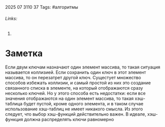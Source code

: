 2025 07 3110 37
Tags: #алгоритмы 
###### Links: 
1) 
# Заметка
Если двум ключам назначают один элемент массива, то  такая ситуация называется коллизией. Если сохранить один ключ в этот элемент массива, то он перезатрет другой ключ.
Сущестует множество способов избежать коллизии, и самый простой из них это создание связанного списка в элементе, на который отображаются сразу несколько ключей. Но у этого способа есть недостатки: если все значения отображаются на один элемент массива, то такая хэш-таблица будет пустой, кроме одного элемента, и в таком случае использование хэш-таблиц не имеет никакого смысла.
Из этого следует, что выбор хэш-функций действительно важен. В идеале, хэш-функция должна распределять ключи равномерно 
